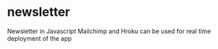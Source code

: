 # newsletter
Newsletter in Javascript
Mailchimp and Hroku can be used for real time deployment of the app
